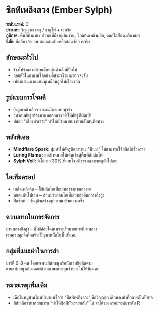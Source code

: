 # ซิลฟ์เพลิงลวง (Ember Sylph)

**ระดับแรงค์:** C  
**ประเภท:** วิญญาณธาตุ / ธาตุไฟ + เวทจิต  
**ภูมิภาค:** พื้นที่ป่ามายาบริเวณที่มีธาตุผันผวน, ใกล้ต้นเพลิงผลึก, ดอกไม้สีแดงเรืองแสง  
**นิสัย:** ลึกลับ เย้ายวน ชอบเล่นกับเหยื่อก่อนจัดการจริง

## ลักษณะทั่วไป
- ร่างโปร่งแสงคล้ายเด็กหญิงตัวเล็กมีปีกไฟ  
- ลอยตัวในอากาศได้อย่างอิสระ เร็วและยากจะจับ  
- เปล่งแสงแดงอมชมพูเหมือนลูกไฟเรืองรอง

## รูปแบบการโจมตี
- ยิงลูกเพลิงเล็กจากระยะไกลแบบพุ่งรัว  
- วนรอบศัตรูสร้างภาพหลอกลวง ทำให้ศัตรูตีผิดเป้า  
- ปล่อย "เสียงหัวเราะ" ทำให้เป้าหมายบางรายสับสนทิศทาง

## พลังพิเศษ
- **Mindflare Spark:** สุ่มทำให้ศัตรูติดสถานะ "มึนงง" ไม่สามารถใช้สกิลได้ชั่วคราว  
- **Luring Flame:** ล่อเป้าหมายให้เดินเข้าสู่พื้นที่กับดักไฟ  
- **Sylph Veil:** มีโอกาส 30% ที่เวทโจมตีธรรมดาจะทะลุตัวไปเลย

## ไอเท็มดรอป
- เกล็ดเพลิงจิต – ใช้ผลิตไอเท็มเวทสร้างภาพลวงตา  
- หยดแก่นไฟเวท – ส่วนประกอบไอเท็มเวทระดับกลางถึงสูง  
- ปีกซิลฟ์ – วัตถุดิบสร้างอุปกรณ์เสริมความเร็ว

## ความยากในการจัดการ
ปานกลางถึงสูง – ตีไม่ค่อยโดนเพราะเร็วมากและมีภาพลวง  
เวทควบคุมจิตใจสร้างปัญหาหนักในพื้นที่แคบ

## กลุ่มที่แนะนำในการล่า
ปาร์ตี้ 6-8 คน โดยเฉพาะมีนักธนูหรือนักเวทยิงติดตาม  
สายสนับสนุนต้องคอยล้างสถานะและคุมจังหวะไม่ให้ทีมแตก

## หมายเหตุเพิ่มเติม
- เด็กในหมู่บ้านใกล้ป่ามายาเชื่อว่า "ซิลฟ์เพลิงลวง" คือวิญญาณเด็กหลงป่าที่กลายเป็นปีศาจ  
- มีข่าวลือว่าหากสามารถ “ทำให้ซิลฟ์หัวเราะกลับ” ได้ จะได้ของดรอประดับระดับ R
